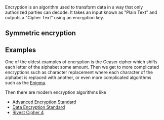 Encryption is an algorithm used to transform data in a way that only authorized parties can decode. It takes an input known as "Plain Text" and outputs a "Cipher Text" using an encryption key.

## Symmetric encryption

## Examples
One of the oldest examples of encryption is the Ceaser cipher which shifts each letter of the alphabet some amount. Then we get to more complicated encryptions such as character replacement where each character of the alphabet is replaced with another, or even more complicated algorithms such as the [Enigma](<https://en.wikipedia.org/wiki/Enigma_machine>).

Then there are modern encryption algorithms like
- [Advanced Encryption Standard](<https://en.wikipedia.org/wiki/Advanced_Encryption_Standard>)
- [Data Encryption Standard](<https://he.wikipedia.org/wiki/DES>)
- [Rivest Cipher 4](<https://en.wikipedia.org/wiki/RC4>)